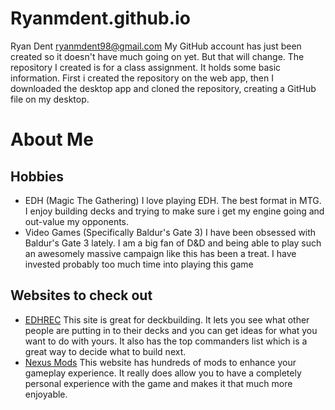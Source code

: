 # Ryanmdent.github.io
Ryan Dent ryanmdent98@gmail.com
My GitHub account has just been created so it doesn't have much going on yet. But that will change.
The repository I created is for a class assignment. It holds some basic information.
First i created the repository on the web app, then I downloaded the desktop app and cloned the repository, creating a GitHub file on my desktop.

# About Me

## Hobbies
* EDH (Magic The Gathering)
 I love playing EDH. The best format in MTG. I enjoy building decks and trying to make sure i get my engine going and out-value my opponents.
* Video Games (Specifically Baldur's Gate 3)
 I have been obsessed with Baldur's Gate 3 lately. I am a big fan of D&D and being able to play such an awesomely massive campaign like this has been a treat. I have invested probably too much time into playing this game
## Websites to check out
* [EDHREC](https://edhrec.com/)  This site is great for deckbuilding. It lets you see what other people are putting in to their decks and you can get ideas for what you want to do with yours. It also has the top commanders list which is a great way to decide what to build next.
* [Nexus Mods](https://www.nexusmods.com/baldursgate3/mods/)  This website has hundreds of mods to enhance your gameplay experience. It really does allow you to have a completely personal experience with the game and makes it that much more enjoyable.
